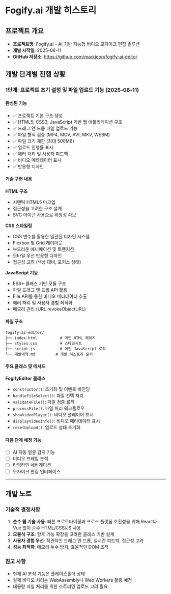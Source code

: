 # Fogify.ai 개발 히스토리

## 프로젝트 개요
- **프로젝트명**: Fogify.ai - AI 기반 지능형 비디오 모자이크 편집 솔루션
- **개발 시작일**: 2025-06-11
- **GitHub 저장소**: https://github.com/markjeon/fogify-ai-editor

## 개발 단계별 진행 상황

### 1단계: 프로젝트 초기 설정 및 파일 업로드 기능 (2025-06-11)

#### 완성된 기능
- ✅ 프로젝트 기본 구조 생성
- ✅ HTML5, CSS3, JavaScript 기반 웹 애플리케이션 구조
- ✅ 드래그 앤 드롭 파일 업로드 기능
- ✅ 파일 형식 검증 (MP4, MOV, AVI, MKV, WEBM)
- ✅ 파일 크기 제한 (최대 500MB)
- ✅ 업로드 진행률 표시
- ✅ 에러 처리 및 사용자 피드백
- ✅ 비디오 메타데이터 표시
- ✅ 반응형 디자인

#### 기술 구현 내용

**HTML 구조**
- 시맨틱 HTML5 마크업
- 접근성을 고려한 구조 설계
- SVG 아이콘 사용으로 확장성 확보

**CSS 스타일링**
- CSS 변수를 활용한 일관된 디자인 시스템
- Flexbox 및 Grid 레이아웃
- 부드러운 애니메이션 및 트랜지션
- 모바일 우선 반응형 디자인
- 접근성 고려 (색상 대비, 포커스 상태)

**JavaScript 기능**
- ES6+ 클래스 기반 모듈 구조
- 파일 드래그 앤 드롭 API 활용
- File API를 통한 비디오 메타데이터 추출
- 에러 처리 및 사용자 경험 최적화
- 메모리 관리 (URL.revokeObjectURL)

#### 파일 구조
```
fogify-ai-editor/
├── index.html          # 메인 HTML 페이지
├── styles.css          # 스타일시트
├── script.js           # 메인 JavaScript 로직
└── 개발내역.md         # 개발 히스토리 문서
```

#### 주요 클래스 및 메서드

**FogifyEditor 클래스**
- `constructor()`: 초기화 및 이벤트 바인딩
- `handleFileSelect()`: 파일 선택 처리
- `validateFile()`: 파일 검증 로직
- `processFile()`: 파일 처리 워크플로우
- `showVideoPlayer()`: 비디오 플레이어 표시
- `displayVideoInfo()`: 비디오 메타데이터 표시
- `resetUpload()`: 업로드 상태 초기화

#### 다음 단계 예정 기능
- [ ] AI 자동 얼굴 감지 기능
- [ ] 비디오 프레임 분석
- [ ] 타임라인 네비게이션
- [ ] 모자이크 편집 인터페이스

---

## 개발 노트

### 기술적 결정사항
1. **순수 웹 기술 사용**: 빠른 프로토타이핑과 크로스 플랫폼 호환성을 위해 React나 Vue 없이 순수 HTML/CSS/JS 사용
2. **모듈식 구조**: 향후 기능 확장을 고려한 클래스 기반 설계
3. **사용자 경험 우선**: 직관적인 드래그 앤 드롭, 실시간 피드백, 접근성 고려
4. **성능 최적화**: 메모리 누수 방지, 효율적인 DOM 조작

### 참고 사항
- 현재 AI 분석 기능은 플레이스홀더 상태
- 실제 비디오 처리는 WebAssembly나 Web Workers 활용 예정
- 대용량 파일 처리를 위한 스트리밍 업로드 고려 필요